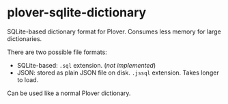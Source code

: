 # plover-sqlite-dictionary
SQLite-based dictionary format for Plover. Consumes less memory for large dictionaries.

There are two possible file formats:

* SQLite-based: `.sql` extension. (*not implemented*)
* JSON: stored as plain JSON file on disk. `.jssql` extension. Takes longer to load.

Can be used like a normal Plover dictionary.

